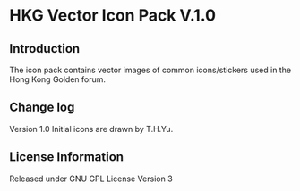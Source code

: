 # HKG Vector Icon Pack V.1.0

## Introduction
The icon pack contains vector images of common icons/stickers used in the Hong Kong Golden forum.

## Change log
Version 1.0
Initial icons are drawn by T.H.Yu.

## License Information 
Released under GNU GPL License Version 3
